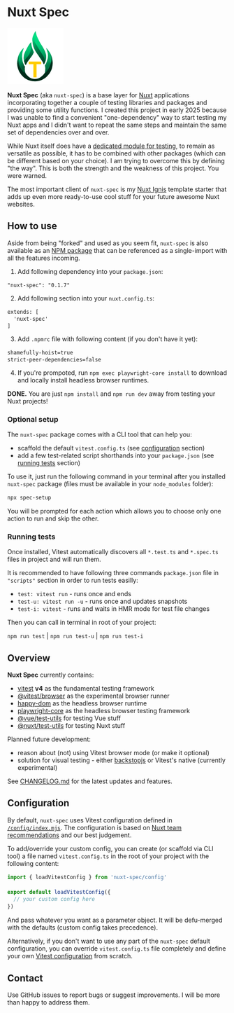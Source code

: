 # Nuxt Spec

![Nuxt Spec](https://github.com/AloisSeckar/nuxt-spec/blob/main/public/nuxt-spec.png)

**Nuxt Spec** (aka `nuxt-spec`) is a base layer for [Nuxt](https://nuxt.com/) applications incorporating together a couple of testing libraries and packages and providing some utility functions. I created this project in early 2025 because I was unable to find a convenient "one-dependency" way to start testing my Nuxt apps and I didn't want to repeat the same steps and maintain the same set of dependencies over and over. 

While Nuxt itself does have a [dedicated module for testing](https://nuxt.com/docs/getting-started/testing), to remain as versatile as possible, it has to be combined with other packages (which can be different based on your choice). I am trying to overcome this by defining "the way". This is both the strength and the weakness of this project. You were warned.

The most important client of `nuxt-spec` is my [Nuxt Ignis](https://github.com/AloisSeckar/nuxt-ignis) template starter that adds up even more ready-to-use cool stuff for your future awesome Nuxt websites.

## How to use

Aside from being "forked" and used as you seem fit, `nuxt-spec` is also available as an [NPM package](https://www.npmjs.com/package/nuxt-spec) that can be referenced as a single-import with all the features incoming.

1) Add following dependency into your `package.json`:
```
"nuxt-spec": "0.1.7"
```

2) Add following section into your `nuxt.config.ts`:
```
extends: [
  'nuxt-spec'
]
```

3) Add `.npmrc` file with following content (if you don't have it yet):
```
shamefully-hoist=true
strict-peer-dependencies=false
```

4) If you're prompoted, run `npm exec playwright-core install` to download and locally install headless browser runtimes.

**DONE.** You are just `npm install` and `npm run dev` away from testing your Nuxt projects!

### Optional setup

The `nuxt-spec` package comes with a CLI tool that can help you:
- scaffold the default `vitest.config.ts` (see [configuration](#configuration) section)
- add a few test-related script shorthands into your `package.json` (see [running tests](#running-tests) section)

To use it, just run the following command in your terminal after you installed `nuxt-spec` package (files must be available in your `node_modules` folder):

```bash
npx spec-setup
```

You will be prompted for each action which allows you to choose only one action to run and skip the other.

### Running tests

Once installed, Vitest automatically discovers all `*.test.ts` and `*.spec.ts` files in project and will run them.

It is recommended to have following three commands `package.json` file in `"scripts"` section in order to run tests easilly:
- `test: vitest run` - runs once and ends
- `test-u: vitest run -u` - runs once and updates snapshots
- `test-i: vitest` - runs and waits in HMR mode for test file changes

Then you can call in terminal in root of your project: 

`npm run test` | `npm run test-u` | `npm run test-i`

## Overview

**Nuxt Spec** currently contains:
- [vitest](https://www.npmjs.com/package/vitest) **v4** as the fundamental testing framework
- [@vitest/browser](https://www.npmjs.com/package/@vitest/browser) as the experimental browser runner
- [happy-dom](https://www.npmjs.com/package/happy-dom) as the headless browser runtime
- [playwright-core](https://www.npmjs.com/package/playwright-core) as the headless browser testing framework
- [@vue/test-utils](https://www.npmjs.com/package/@vue/test-utils) for testing Vue stuff
- [@nuxt/test-utils](https://www.npmjs.com/package/@nuxt/test-utils) for testing Nuxt stuff

Planned future development:
- reason about (not) using Vitest browser mode (or make it optional)
- solution for visual testing - either [backstopjs](https://www.npmjs.com/package/backstopjs) or Vitest's native (currently experimental)

See [CHANGELOG.md](https://github.com/AloisSeckar/nuxt-spec/blob/main/CHANGELOG.md) for the latest updates and features.

## Configuration

By default, `nuxt-spec` uses Vitest configuration defined in [`/config/index.mjs`](https://github.com/AloisSeckar/nuxt-spec/blob/main/config/index.mjs). The configuration is based on [Nuxt team recommendations](https://nuxt.com/docs/4.x/getting-started/testing) and our best judgement.

To add/override your custom config, you can create (or scaffold via CLI tool) a file named `vitest.config.ts` in the root of your project with the following content:

```ts
import { loadVitestConfig } from 'nuxt-spec/config'

export default loadVitestConfig({
  // your custom config here
})
```

And pass whatever you want as a parameter object. It will be defu-merged with the defaults (custom config takes precedence).

Alternatively, if you don't want to use any part of the `nuxt-spec` default configuration, you can override `vitest.config.ts` file completely and define your own [Vitest configuration](https://vitest.dev/config/) from scratch.

## Contact

Use GitHub issues to report bugs or suggest improvements. I will be more than happy to address them.
